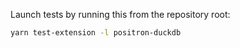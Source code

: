 Launch tests by running this from the repository root:

```sh
yarn test-extension -l positron-duckdb
```

